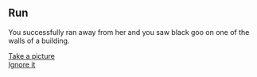 ## Run

You successfully ran away from her and you saw black goo on one of the walls of a building.

[Take a picture](take-picture.md)  
[Ignore it](ignore.md)
